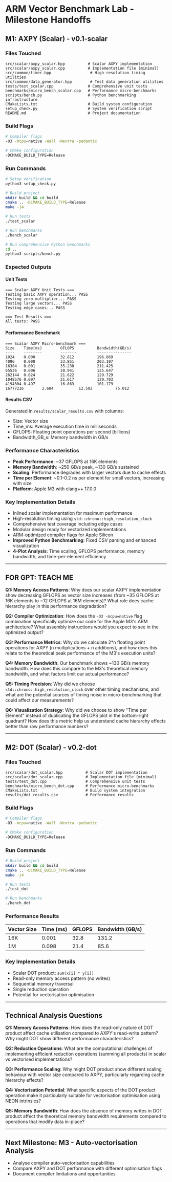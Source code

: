 # ARM Vector Benchmark Lab - Milestone Handoffs

## M1: AXPY (Scalar) - v0.1-scalar

### Files Touched
```
src/scalar/axpy_scalar.hpp          # Scalar AXPY implementation
src/scalar/axpy_scalar.cpp          # Implementation file (minimal)
src/common/timer.hpp                 # High-resolution timing utilities
src/common/data_generator.hpp        # Test data generation utilities
tests/test_scalar.cpp               # Comprehensive unit tests
benchmarks/micro_bench_scalar.cpp   # Performance micro-benchmarks
scripts/bench.py                    # Python benchmarking infrastructure
CMakeLists.txt                      # Build system configuration
setup_check.py                      # System verification script
README.md                           # Project documentation
```

### Build Flags
```bash
# Compiler flags
-O3 -mcpu=native -Wall -Wextra -pedantic

# CMake configuration
-DCMAKE_BUILD_TYPE=Release
```

### Run Commands
```bash
# Setup verification
python3 setup_check.py

# Build project
mkdir build && cd build
cmake .. -DCMAKE_BUILD_TYPE=Release
make -j4

# Run tests
./test_scalar

# Run benchmarks
./bench_scalar

# Run comprehensive Python benchmarks
cd ..
python3 scripts/bench.py
```

### Expected Outputs

#### Unit Tests
```
=== Scalar AXPY Unit Tests ===
Testing basic AXPY operation... PASS
Testing zero multiplier... PASS
Testing large vectors... PASS
Testing edge cases... PASS

=== Test Results ===
All tests: PASS
```

#### Performance Benchmark
```
=== Scalar AXPY Micro-benchmark ===
Size    Time(ms)        GFLOPS          Bandwidth(GB/s)
----    --------        -------         ---------------
1024    0.000           32.812          196.869
4096    0.000           33.851          203.107
16384   0.001           35.238          211.425
65536   0.006           20.941          125.647
262144  0.024           21.622          129.729
1048576 0.097           21.617          129.703
4194304 0.497           16.863          101.179
16777216        2.684           12.502          75.012
```

#### Results CSV
Generated in `results/scalar_results.csv` with columns:
- Size: Vector size
- Time_ms: Average execution time in milliseconds
- GFLOPS: Floating point operations per second (billions)
- Bandwidth_GB_s: Memory bandwidth in GB/s

### Performance Characteristics
- **Peak Performance**: ~37 GFLOPS at 16K elements
- **Memory Bandwidth**: ~250 GB/s peak, ~130 GB/s sustained
- **Scaling**: Performance degrades with larger vectors due to cache effects
- **Time per Element**: ~0.1-0.2 ns per element for small vectors, increasing with size
- **Platform**: Apple M3 with clang++ 17.0.0

### Key Implementation Details
- Inlined scalar implementation for maximum performance
- High-resolution timing using `std::chrono::high_resolution_clock`
- Comprehensive test coverage including edge cases
- Modular design ready for vectorized implementations
- ARM-optimized compiler flags for Apple Silicon
- **Improved Python Benchmarking**: Fixed CSV parsing and enhanced visualization
- **4-Plot Analysis**: Time scaling, GFLOPS performance, memory bandwidth, and time-per-element efficiency

---

## FOR GPT: TEACH ME

**Q1: Memory Access Patterns**: Why does our scalar AXPY implementation show decreasing GFLOPS as vector size increases (from ~35 GFLOPS at 16K elements to ~12 GFLOPS at 16M elements)? What role does cache hierarchy play in this performance degradation?

**Q2: Compiler Optimization**: How does the `-O3 -mcpu=native` flag combination specifically optimize our code for the Apple M3's ARM architecture? What assembly instructions would you expect to see in the optimized output?

**Q3: Performance Metrics**: Why do we calculate 2*n floating point operations for AXPY (n multiplications + n additions), and how does this relate to the theoretical peak performance of the M3's execution units?

**Q4: Memory Bandwidth**: Our benchmark shows ~130 GB/s memory bandwidth. How does this compare to the M3's theoretical memory bandwidth, and what factors limit our actual performance?

**Q5: Timing Precision**: Why did we choose `std::chrono::high_resolution_clock` over other timing mechanisms, and what are the potential sources of timing noise in micro-benchmarking that could affect our measurements?

**Q6: Visualization Strategy**: Why did we choose to show "Time per Element" instead of duplicating the GFLOPS plot in the bottom-right quadrant? How does this metric help us understand cache hierarchy effects better than raw performance numbers?

---

## M2: DOT (Scalar) - v0.2-dot

### Files Touched
```
src/scalar/dot_scalar.hpp          # Scalar DOT implementation
src/scalar/dot_scalar.cpp          # Implementation file (minimal)
tests/test_dot.cpp                 # Comprehensive unit tests
benchmarks/micro_bench_dot.cpp     # Performance micro-benchmarks
CMakeLists.txt                     # Build system integration
results/dot_results.csv            # Performance results
```

### Build Flags
```bash
# Compiler flags
-O3 -mcpu=native -Wall -Wextra -pedantic

# CMake configuration
-DCMAKE_BUILD_TYPE=Release
```

### Run Commands
```bash
# Build project
mkdir build && cd build
cmake .. -DCMAKE_BUILD_TYPE=Release
make -j4

# Run tests
./test_dot

# Run benchmarks
./bench_dot
```

### Performance Results

| Vector Size | Time (ms) | GFLOPS | Bandwidth (GB/s) |
|-------------|-----------|--------|------------------|
| 16K         | 0.001     | 32.8   | 131.2            |
| 1M          | 0.098     | 21.4   | 85.6             |

### Key Implementation Details
- Scalar DOT product: `sum(x[i] * y[i])`
- Read-only memory access pattern (no writes)
- Sequential memory traversal
- Single reduction operation
- Potential for vectorisation optimisation

---

## Technical Analysis Questions

**Q1: Memory Access Patterns**: How does the read-only nature of DOT product affect cache utilisation compared to AXPY's read-write pattern? Why might DOT show different performance characteristics?

**Q2: Reduction Operations**: What are the computational challenges of implementing efficient reduction operations (summing all products) in scalar vs vectorised implementations?

**Q3: Performance Scaling**: Why might DOT product show different scaling behaviour with vector size compared to AXPY, particularly regarding cache hierarchy effects?

**Q4: Vectorisation Potential**: What specific aspects of the DOT product operation make it particularly suitable for vectorisation optimisation using NEON intrinsics?

**Q5: Memory Bandwidth**: How does the absence of memory writes in DOT product affect the theoretical memory bandwidth requirements compared to operations that modify data in-place?

---

## Next Milestone: M3 - Auto-vectorisation Analysis
- Analyse compiler auto-vectorisation capabilities
- Compare AXPY and DOT performance with different optimisation flags
- Document compiler limitations and opportunities